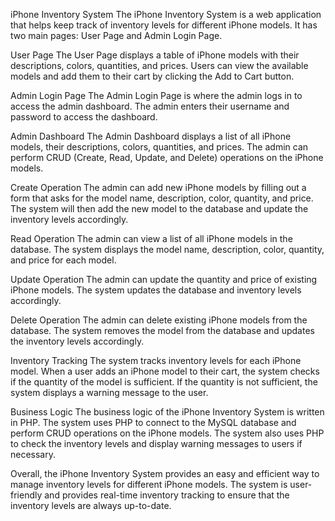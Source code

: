 iPhone Inventory System
The iPhone Inventory System is a web application that helps keep track of inventory levels for different iPhone models. It has two main pages: User Page and Admin Login Page.

User Page
The User Page displays a table of iPhone models with their descriptions, colors, quantities, and prices. Users can view the available models and add them to their cart by clicking the Add to Cart button.

Admin Login Page
The Admin Login Page is where the admin logs in to access the admin dashboard. The admin enters their username and password to access the dashboard.

Admin Dashboard
The Admin Dashboard displays a list of all iPhone models, their descriptions, colors, quantities, and prices. The admin can perform CRUD (Create, Read, Update, and Delete) operations on the iPhone models.

Create Operation
The admin can add new iPhone models by filling out a form that asks for the model name, description, color, quantity, and price. The system will then add the new model to the database and update the inventory levels accordingly.

Read Operation
The admin can view a list of all iPhone models in the database. The system displays the model name, description, color, quantity, and price for each model.

Update Operation
The admin can update the quantity and price of existing iPhone models. The system updates the database and inventory levels accordingly.

Delete Operation
The admin can delete existing iPhone models from the database. The system removes the model from the database and updates the inventory levels accordingly.

Inventory Tracking
The system tracks inventory levels for each iPhone model. When a user adds an iPhone model to their cart, the system checks if the quantity of the model is sufficient. If the quantity is not sufficient, the system displays a warning message to the user.

Business Logic
The business logic of the iPhone Inventory System is written in PHP. The system uses PHP to connect to the MySQL database and perform CRUD operations on the iPhone models. The system also uses PHP to check the inventory levels and display warning messages to users if necessary.

Overall, the iPhone Inventory System provides an easy and efficient way to manage inventory levels for different iPhone models. The system is user-friendly and provides real-time inventory tracking to ensure that the inventory levels are always up-to-date.
